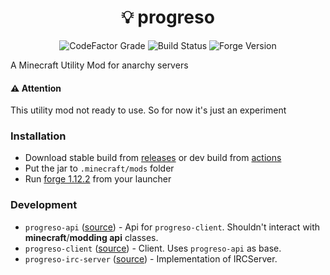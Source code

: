 <h1 align="center">💡 progreso</h1>

<div align="center">

![CodeFactor Grade](https://img.shields.io/codefactor/grade/github/ya-ilya/progreso?color=royalblue)
![Build Status](https://img.shields.io/github/actions/workflow/status/ya-ilya/progreso/build.yml?branch=main&logo=gradle)
![Forge Version](https://img.shields.io/badge/Forge-1.12.2-informational)

</div>

A Minecraft Utility Mod for anarchy servers

#### ⚠️ Attention

This utility mod not ready to use. So for now it's just an experiment

### Installation

- Download stable build from [releases](https://github.com/ya-ilya/progreso/releases) or dev build from [actions](https://github.com/ya-ilya/progreso/actions)
- Put the jar to `.minecraft/mods` folder
- Run [forge 1.12.2](https://files.minecraftforge.net/net/minecraftforge/forge/index_1.12.2.html) from your launcher

### Development

- `progreso-api` ([source](https://github.com/ya-ilya/progreso/tree/main/progreso-api)) - Api for `progreso-client`. Shouldn't interact with **minecraft**/**modding api** classes.
- `progreso-client` ([source](https://github.com/ya-ilya/progreso/tree/main/progreso-client)) - Client. Uses `progreso-api` as base.
- `progreso-irc-server` ([source](https://github.com/ya-ilya/progreso/tree/main/progreso-irc-server)) - Implementation of IRCServer.